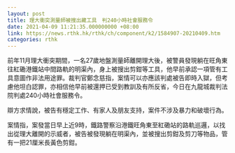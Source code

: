 ```yaml
---
layout: post
title: 理大衝突測量師被搜出藏工具　判240小時社會服務令
date: 2021-04-09 11:21:35.000000000 +08:00
link: https://news.rthk.hk/rthk/ch/component/k2/1584907-20210409.htm
categories: rthk
---
```


前年11月理大衝突期間，一名27歲地盤測量師離開理大後，被警員發現躺在旺角東往紅磡港鐵站中間路軌的明渠內，身上被搜出剪鉗等工具，他早前承認一項管有工具意圖作非法用途罪。裁判官鄭念慈指，案情可以亦應該判處被告即時入獄，但考慮他坦白認罪，亦相信他早前被還押已受到教訓及有所反省，今日在九龍城裁判法院判處240小時社會服務令。

辯方求情說，被告有穩定工作、有家人及朋友支持，案件不涉及暴力和破壞行為。

案情指，案發當日早上近9時，鐵路警察沿港鐵旺角東至紅磡站的路軌巡邏，以找出從理大離開的示威者，被告被發現躺在明渠內，並被搜出剪鉗及剪刀等物品，管有一把21厘米長黃色剪鉗。
